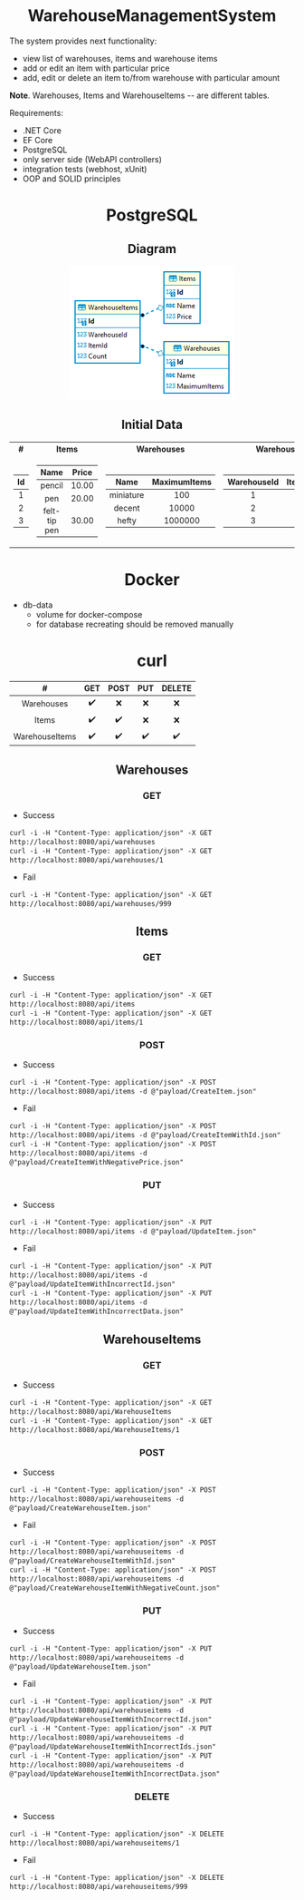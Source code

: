 <h1 align=center>WarehouseManagementSystem</h1>

The system provides next functionality:
- view list of warehouses, items and warehouse items
- add or edit an item with particular price
- add, edit or delete an item to/from warehouse with particular amount

**Note**. Warehouses, Items and WarehouseItems -- are different tables.

Requirements:
- .NET Core
- EF Core
- PostgreSQL
- only server side (WebAPI controllers)
- integration tests (webhost, xUnit)
- OOP and SOLID principles

<h1 align=center>PostgreSQL</h1>
<h2 align=center>Diagram</h1>

<p align="center">
 <img src="Diagram.png"/>
</p>

<h2 align=center>Initial Data</h1>

<table>

 <tr>
  <th>#</th>
  <th>Items</th>
  <th>Warehouses</th>
  <th>WarehouseItems</th>
 </tr>

 <tr>

  <td>

| Id |
|:--:|
| 1 | 
| 2 | 
| 3 | 

  </td>
  <td>

| Name | Price |
|:----:|:-----:|
| pencil | 10.00
| pen | 20.00
| felt-tip pen | 30.00

  </td>
  <td>

| Name | MaximumItems |
|:----:|:------------:|
| miniature | 100
| decent | 10000
| hefty | 1000000

  </td>
  <td>

| WarehouseId | ItemId | Count |
|:-----------:|:------:|:-----:|
| 1 | 1 | 50
| 2 | 2 | 5000
| 3 | 3 | 500000

  </td>
 </tr> 

</table>

<h1 align=center>Docker</h1>

- db-data
  - volume for docker-compose
  - for database recreating should be removed manually

<h1 align=center>curl</h1>

| # | GET | POST | PUT | DELETE |
|:-:|:-:|:-:|:-:|:-:|
| Warehouses | :heavy_check_mark: | :x: | :x: | :x: |
| Items | :heavy_check_mark: | :heavy_check_mark: | :x: | :x: |
| WarehouseItems| :heavy_check_mark: | :heavy_check_mark: | :heavy_check_mark: | :heavy_check_mark: |

<h2 align=center>Warehouses</h1>
<h3 align=center>GET</h1>

- Success
```
curl -i -H "Content-Type: application/json" -X GET http://localhost:8080/api/warehouses
curl -i -H "Content-Type: application/json" -X GET http://localhost:8080/api/warehouses/1
```
- Fail
```
curl -i -H "Content-Type: application/json" -X GET http://localhost:8080/api/warehouses/999
```

<h2 align=center>Items</h1>
<h3 align=center>GET</h1>

- Success
```
curl -i -H "Content-Type: application/json" -X GET http://localhost:8080/api/items
curl -i -H "Content-Type: application/json" -X GET http://localhost:8080/api/items/1
```

<h3 align=center>POST</h1>

- Success
```
curl -i -H "Content-Type: application/json" -X POST http://localhost:8080/api/items -d @"payload/CreateItem.json"
```
- Fail
```
curl -i -H "Content-Type: application/json" -X POST http://localhost:8080/api/items -d @"payload/CreateItemWithId.json"
curl -i -H "Content-Type: application/json" -X POST http://localhost:8080/api/items -d @"payload/CreateItemWithNegativePrice.json"
```

<h3 align=center>PUT</h1>

- Success
```
curl -i -H "Content-Type: application/json" -X PUT http://localhost:8080/api/items -d @"payload/UpdateItem.json"
```
- Fail
```
curl -i -H "Content-Type: application/json" -X PUT http://localhost:8080/api/items -d @"payload/UpdateItemWithIncorrectId.json"
curl -i -H "Content-Type: application/json" -X PUT http://localhost:8080/api/items -d @"payload/UpdateItemWithIncorrectData.json"
```

<h2 align=center>WarehouseItems</h1>
<h3 align=center>GET</h1>

- Success
```
curl -i -H "Content-Type: application/json" -X GET http://localhost:8080/api/WarehouseItems
curl -i -H "Content-Type: application/json" -X GET http://localhost:8080/api/WarehouseItems/1
```

<h3 align=center>POST</h1>

- Success
```
curl -i -H "Content-Type: application/json" -X POST http://localhost:8080/api/warehouseitems -d @"payload/CreateWarehouseItem.json"
```
- Fail
```
curl -i -H "Content-Type: application/json" -X POST http://localhost:8080/api/warehouseitems -d @"payload/CreateWarehouseItemWithId.json"
curl -i -H "Content-Type: application/json" -X POST http://localhost:8080/api/warehouseitems -d @"payload/CreateWarehouseItemWithNegativeCount.json"
```

<h3 align=center>PUT</h1>

- Success
```
curl -i -H "Content-Type: application/json" -X PUT http://localhost:8080/api/warehouseitems -d @"payload/UpdateWarehouseItem.json"
```
- Fail
```
curl -i -H "Content-Type: application/json" -X PUT http://localhost:8080/api/warehouseitems -d @"payload/UpdateWarehouseItemWithIncorrectId.json"
curl -i -H "Content-Type: application/json" -X PUT http://localhost:8080/api/warehouseitems -d @"payload/UpdateWarehouseItemWithIncorrectIds.json"
curl -i -H "Content-Type: application/json" -X PUT http://localhost:8080/api/warehouseitems -d @"payload/UpdateWarehouseItemWithIncorrectData.json"
```

<h3 align=center>DELETE</h1>

- Success
```
curl -i -H "Content-Type: application/json" -X DELETE http://localhost:8080/api/warehouseitems/1
```
- Fail
```
curl -i -H "Content-Type: application/json" -X DELETE http://localhost:8080/api/warehouseitems/999
```